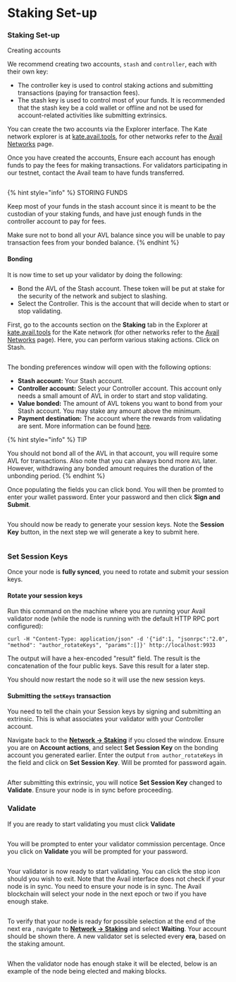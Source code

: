 # Staking Set-up

### Staking Set-up[​](https://availproject.github.io/join-the-network/run-avail/validator-node-setup#staking-set-up) <a href="#staking-set-up" id="staking-set-up"></a>

Creating accounts[​](https://availproject.github.io/join-the-network/run-avail/validator-node-setup#creating-accounts)

We recommend creating two accounts, `stash` and `controller`, each with their own key:

* The controller key is used to control staking actions and submitting transactions (paying for transaction fees).
* The stash key is used to control most of your funds. It is recommended that the stash key be a cold wallet or offline and not be used for account-related activities like submitting extrinsics.

You can create the two accounts via the Explorer interface. The Kate network explorer is at [kate.avail.tools](https://kate.avail.tools/), for other networks refer to the [Avail Networks](https://availproject.github.io/join-the-network/networks) page.

Once you have created the accounts, Ensure each account has enough funds to pay the fees for making transactions. For validators participating in our testnet, contact the Avail team to have funds transferred.

<figure><img src="https://availproject.github.io/img/avail/stash-controller-accounts.png" alt=""><figcaption></figcaption></figure>

{% hint style="info" %}
STORING FUNDS

Keep most of your funds in the stash account since it is meant to be the custodian of your staking funds, and have just enough funds in the controller account to pay for fees.

Make sure not to bond all your AVL balance since you will be unable to pay transaction fees from your bonded balance.
{% endhint %}

#### Bonding[​](https://availproject.github.io/join-the-network/run-avail/validator-node-setup#bonding) <a href="#bonding" id="bonding"></a>

It is now time to set up your validator by doing the following:

* Bond the AVL of the Stash account. These token will be put at stake for the security of the network and subject to slashing.
* Select the Controller. This is the account that will decide when to start or stop validating.

First, go to the accounts section on the **Staking** tab in the Explorer at [kate.avail.tools](https://kate.avail.tools/#/staking/actions) for the Kate network (for other networks refer to the [Avail Networks](https://availproject.github.io/join-the-network/networks) page). Here, you can perform various staking actions. Click on Stash.

<figure><img src="https://availproject.github.io/img/avail/staking-bond-1.png" alt=""><figcaption></figcaption></figure>

The bonding preferences window will open with the following options:

* **Stash account:** Your Stash account.
* **Controller account:** Select your Controller account. This account only needs a small amount of AVL in order to start and stop validating.
* **Value bonded:** The amount of AVL tokens you want to bond from your Stash account. You may stake any amount above the minimum.
* **Payment destination:** The account where the rewards from validating are sent. More information can be found [here](https://wiki.polkadot.network/docs/learn-staking#reward-distribution).

{% hint style="info" %}
TIP

You should not bond all of the AVL in that account, you will require some AVL for transactions. Also note that you can always bond more `AVL` later. However, withdrawing any bonded amount requires the duration of the unbonding period.
{% endhint %}

Once populating the fields you can click bond. You will then be promted to enter your wallet password. Enter your password and then click **Sign and Submit**.

<figure><img src="https://availproject.github.io/img/avail/staking-bond-3.png" alt=""><figcaption></figcaption></figure>

You should now be ready to generate your session keys. Note the **Session Key** button, in the next step we will generate a key to submit here.&#x20;

<figure><img src="https://availproject.github.io/img/avail/staking-bond-4.png" alt=""><figcaption></figcaption></figure>

### Set Session Keys[​](https://availproject.github.io/join-the-network/run-avail/validator-node-setup#set-session-keys) <a href="#set-session-keys" id="set-session-keys"></a>

Once your node is **fully synced**, you need to rotate and submit your session keys.

#### Rotate your session keys[​](https://availproject.github.io/join-the-network/run-avail/validator-node-setup#rotate-your-session-keys) <a href="#rotate-your-session-keys" id="rotate-your-session-keys"></a>

Run this command on the machine where you are running your Avail validator node (while the node is running with the default HTTP RPC port configured):

```
curl -H "Content-Type: application/json" -d '{"id":1, "jsonrpc":"2.0", "method": "author_rotateKeys", "params":[]}' http://localhost:9933
```

The output will have a hex-encoded "result" field. The result is the concatenation of the four public keys. Save this result for a later step.

You should now restart the node so it will use the new session keys.

#### Submitting the `setKeys` transaction[​](https://availproject.github.io/join-the-network/run-avail/validator-node-setup#submitting-the-setkeys-transaction) <a href="#submitting-the-setkeys-transaction" id="submitting-the-setkeys-transaction"></a>

You need to tell the chain your Session keys by signing and submitting an extrinsic. This is what associates your validator with your Controller account.

Navigate back to the [**Network → Staking**](https://kate.avail.tools/#/staking/actions) if you closed the window. Ensure you are on **Account actions**, and select **Set Session Key** on the bonding account you generated earlier. Enter the output `from author_rotateKeys` in the field and click on **Set Session Key**. Will be promted for password again.

<figure><img src="https://availproject.github.io/img/avail/set-session-keys.png" alt=""><figcaption></figcaption></figure>

After submitting this extrinsic, you will notice **Set Session Key** changed to **Validate**. Ensure your node is in sync before proceeding.

### Validate[​](https://availproject.github.io/join-the-network/run-avail/validator-node-setup#validate) <a href="#validate" id="validate"></a>

If you are ready to start validating you must click **Validate**

<figure><img src="https://availproject.github.io/img/avail/start-validating.png" alt=""><figcaption></figcaption></figure>

You will be prompted to enter your validator commission percentage. Once you click on **Validate** you will be prompted for your password.

<figure><img src="https://availproject.github.io/img/avail/set-validate-commission.png" alt=""><figcaption></figcaption></figure>

Your validator is now ready to start validating. You can click the stop icon should you wish to exit. Note that the Avail interface does not check if your node is in sync. You need to ensure your node is in sync. The Avail blockchain will select your node in the next epoch or two if you have enough stake.

<figure><img src="https://availproject.github.io/img/avail/validator-ready.png" alt=""><figcaption></figcaption></figure>

To verify that your node is ready for possible selection at the end of the next era , navigate to [**Network → Staking**](https://kate.avail.tools/#/staking) and select **Waiting**. Your account should be shown there. A new validator set is selected every **era**, based on the staking amount.

<figure><img src="https://availproject.github.io/img/avail/validator-waiting-list.png" alt=""><figcaption></figcaption></figure>

When the validator node has enough stake it will be elected, below is an example of the node being elected and making blocks.

<figure><img src="https://availproject.github.io/img/avail/validator-active-set.png" alt=""><figcaption></figcaption></figure>

